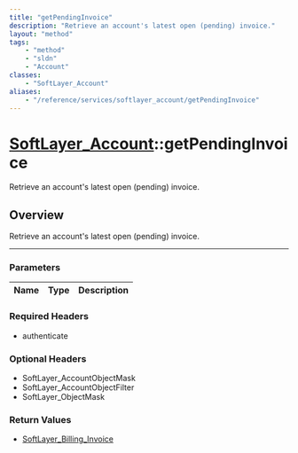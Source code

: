 ```yaml
---
title: "getPendingInvoice"
description: "Retrieve an account's latest open (pending) invoice."
layout: "method"
tags:
    - "method"
    - "sldn"
    - "Account"
classes:
    - "SoftLayer_Account"
aliases:
    - "/reference/services/softlayer_account/getPendingInvoice"
---
```

# [SoftLayer_Account](/reference/services/SoftLayer_Account)::getPendingInvoice


Retrieve an account's latest open (pending) invoice.


## Overview 
Retrieve an account's latest open (pending) invoice.

-----

### Parameters 
|Name | Type | Description |
| --- | --- | --- |


### Required Headers
* authenticate


### Optional Headers
* SoftLayer_AccountObjectMask
* SoftLayer_AccountObjectFilter
* SoftLayer_ObjectMask

### Return Values
* <a href='/reference/datatypes/SoftLayer_Billing_Invoice'>SoftLayer_Billing_Invoice </a>




